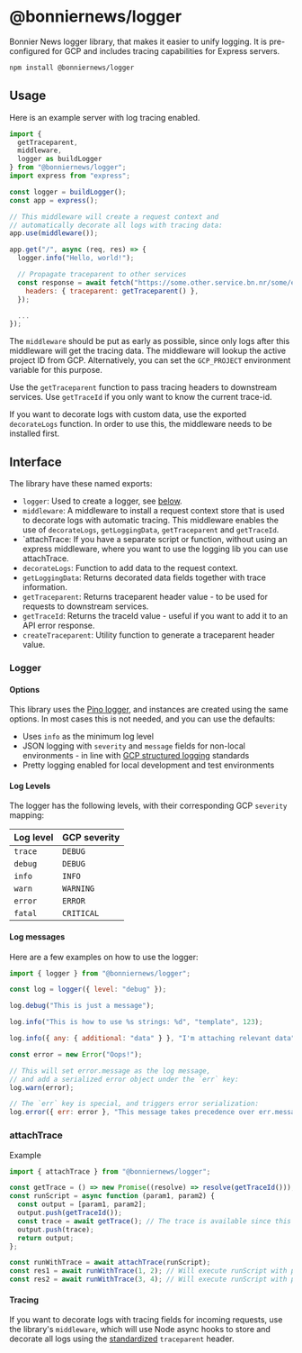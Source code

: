 # @bonniernews/logger

Bonnier News logger library, that makes it easier to unify logging. It is pre-configured for GCP and includes tracing capabilities for Express servers.

```sh
npm install @bonniernews/logger
```

## Usage

Here is an example server with log tracing enabled.

```js
import {
  getTraceparent,
  middleware,
  logger as buildLogger
} from "@bonniernews/logger";
import express from "express";

const logger = buildLogger();
const app = express();

// This middleware will create a request context and
// automatically decorate all logs with tracing data:
app.use(middleware());

app.get("/", async (req, res) => {
  logger.info("Hello, world!");

  // Propagate traceparent to other services
  const response = await fetch("https://some.other.service.bn.nr/some/endpoint", {
    headers: { traceparent: getTraceparent() },
  });

  ...
});
```

The `middleware` should be put as early as possible, since only logs after this middleware will get the tracing data. The middleware will lookup the active project ID from GCP. Alternatively, you can set the `GCP_PROJECT` environment variable for this purpose.

Use the `getTraceparent` function to pass tracing headers to downstream services.
Use `getTraceId` if you only want to know the current trace-id.

If you want to decorate logs with custom data, use the exported `decorateLogs` function. In order to use this, the middleware needs to be installed first.

## Interface

The library have these named exports:

- `logger`: Used to create a logger, see [below](#logger).
- `middleware`: A middleware to install a request context store that is used to decorate logs with automatic tracing. This middleware enables the use of `decorateLogs`, `getLoggingData`, `getTraceparent` and `getTraceId`.
- `attachTrace: If you have a separate script or function, without using an express middleware, where you want to use the logging lib you can use attachTrace.
- `decorateLogs`: Function to add data to the request context.
- `getLoggingData`: Returns decorated data fields together with trace information.
- `getTraceparent`: Returns traceparent header value - to be used for requests to downstream services.
- `getTraceId`: Returns the traceId value - useful if you want to add it to an API error response.
- `createTraceparent`: Utility function to generate a traceparent header value.

### Logger

#### Options

This library uses the [Pino logger](https://github.com/pinojs/pino), and instances are created using the same options. In most cases this is not needed, and you can use the defaults:

- Uses `info` as the minimum log level
- JSON logging with `severity` and `message` fields for non-local environments - in line with [GCP structured logging](https://cloud.google.com/logging/docs/structured-logging) standards
- Pretty logging enabled for local development and test environments

#### Log Levels

The logger has the following levels, with their corresponding GCP `severity` mapping:

| Log level | GCP severity |
| --------- | ------------ |
| `trace`   | `DEBUG`      |
| `debug`   | `DEBUG`      |
| `info`    | `INFO`       |
| `warn`    | `WARNING`    |
| `error`   | `ERROR`      |
| `fatal`   | `CRITICAL`   |

#### Log messages

Here are a few examples on how to use the logger:

```js
import { logger } from "@bonniernews/logger";

const log = logger({ level: "debug" });

log.debug("This is just a message");

log.info("This is how to use %s strings: %d", "template", 123);

log.info({ any: { additional: "data" } }, "I'm attaching relevant data");

const error = new Error("Oops!");

// This will set error.message as the log message,
// and add a serialized error object under the `err` key:
log.warn(error);

// The `err` key is special, and triggers error serialization:
log.error({ err: error }, "This message takes precedence over err.message");
```

### attachTrace

Example

```js
import { attachTrace } from "@bonniernews/logger";

const getTrace = () => new Promise((resolve) => resolve(getTraceId()));
const runScript = async function (param1, param2) {
  const output = [param1, param2];
  output.push(getTraceId());
  const trace = await getTrace(); // The trace is available since this is invoked from a trace context.
  output.push(trace);
  return output;
};

const runWithTrace = await attachTrace(runScript);
const res1 = await runWithTrace(1, 2); // Will execute runScript with parameters 1, 2
const res2 = await runWithTrace(3, 4); // Will execute runScript with parameters 3, 4
```

#### Tracing

If you want to decorate logs with tracing fields for incoming requests, use the library's `middleware`, which will use Node async hooks to store and decorate all logs using the [standardized](https://www.w3.org/TR/trace-context/) `traceparent` header.
